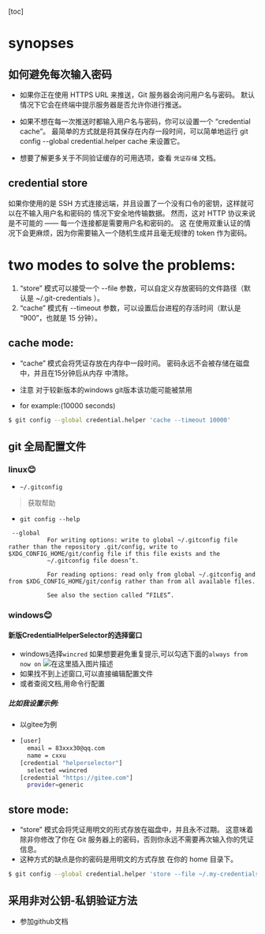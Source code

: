 [toc]

#  synopses

## 如何避免每次输入密码

- 如果你正在使用 HTTPS URL 来推送，Git 服务器会询问用户名与密码。 默认情况下它会在终端中提示服务器是否允许你进行推送。

- 如果不想在每一次推送时都输入用户名与密码，你可以设置一个 “credential cache”。 最简单的方式就是将其保存在内存一段时间，可以简单地运行 git config --global credential.helper cache 来设置它。

- 想要了解更多关于不同验证缓存的可用选项，查看 `凭证存储` 文档。

##  credential store

 如果你使用的是 SSH 方式连接远端，并且设置了一个没有口令的密钥，这样就可以在不输入用户名和密码的
情况下安全地传输数据。 然而，这对 HTTP 协议来说是不可能的 —— 每一个连接都是需要用户名和密码的。 这
在使用双重认证的情况下会更麻烦，因为你需要输入一个随机生成并且毫无规律的 token 作为密码。

#  two modes to solve the problems:

  1. “store” 模式可以接受一个 --file <path> 参数，可以自定义存放密码的文件路径（默认是 ~/.git-credentials ）。
   2. “cache” 模式有 --timeout <seconds> 参数，可以设置后台进程的存活时间（默认是 “900”，也就是 15 分钟）。

##  cache mode:

-  “cache” 模式会将凭证存放在内存中一段时间。 密码永远不会被存储在磁盘中，并且在15分钟后从内存
   中清除。
-  注意 对于较新版本的windows git版本该功能可能被禁用

- for example:(10000 seconds)

```bash
$ git config --global credential.helper 'cache --timeout 10000'
```

##  git 全局配置文件

###  linux😊

- `~/.gitconfig`

> 获取帮助

- `git config --help`

```
 --global
           For writing options: write to global ~/.gitconfig file rather than the repository .git/config, write to $XDG_CONFIG_HOME/git/config file if this file exists and the
           ~/.gitconfig file doesn’t.

           For reading options: read only from global ~/.gitconfig and from $XDG_CONFIG_HOME/git/config rather than from all available files.

           See also the section called “FILES”.
```

### windows😊

#### 新版CredentialHelperSelector的选择窗口

- windows选择`wincred`
  如果想要避免重复提示,可以勾选下面的`always from now on`
  ![在这里插入图片描述](https://img-blog.csdnimg.cn/7774d68b2a3e4856aee0c1bf8a8b1511.png)
- 如果找不到上述窗口,可以直接编辑配置文件
- 或者查阅文档,用命令行配置

##### 比如我设置示例:

- 以gitee为例

- ```bash
  [user]
  	email = 83xxx30@qq.com
  	name = cxxu
  [credential "helperselector"]
  	selected =wincred
  [credential "https://gitee.com"]
  	provider=generic
  ```

  


##  store mode:

-  “store” 模式会将凭证用明文的形式存放在磁盘中，并且永不过期。 这意味着除非你修改了你在 Git 服务器上的密码，否则你永远不需要再次输入你的凭证信息。 
-  这种方式的缺点是你的密码是用明文的方式存放
   在你的 home 目录下。

```bash
$ git config --global credential.helper 'store --file ~/.my-credentials'
```

##  采用非对公钥-私钥验证方法

- 参加github文档